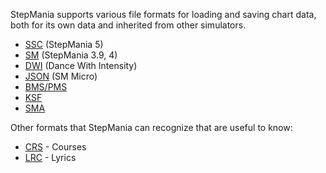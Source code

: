StepMania supports various file formats for loading and saving chart data, both for its own data and inherited from other simulators.

* [SSC](ssc) (StepMania 5)
* [SM](sm) (StepMania 3.9, 4)
* [DWI](dwi) (Dance With Intensity)
* [JSON](json) (SM Micro)
* [BMS/PMS](bms)
* [KSF](ksf)
* [SMA](sma)

Other formats that StepMania can recognize that are useful to know:

* [CRS](https://github.com/stepmania/stepmania/blob/master/Docs/CourseFormat.txt) - Courses
* [LRC](lrc) - Lyrics